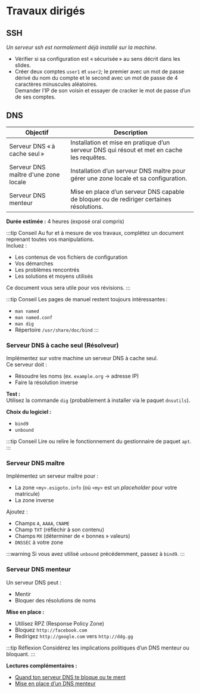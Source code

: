 # Travaux dirigés

## SSH

_Un serveur ssh est normalement déjà installé sur la machine._

- Vérifier si sa configuration est « sécurisée » au sens décrit dans les slides. 
- Créer deux comptes `user1` et `user2`; le premier avec un mot de
passe dérivé du nom du compte et le second avec un mot de passe de 4 caractères minuscules aléatoires.  
    Demander l’IP de son voisin et essayer de cracker le mot de passe
d’un de ses comptes.


## DNS

| Objectif  | Description      |
|-----------|------------------|
| Serveur DNS « à cache seul » | Installation et mise en pratique d’un serveur DNS qui résout et met en cache les requêtes.    |
| Serveur DNS maître d'une zone locale  | Installation d’un serveur DNS maître pour gérer une zone locale et sa configuration.          |
| Serveur DNS menteur          | Mise en place d’un serveur DNS capable de bloquer ou de rediriger certaines résolutions.      |


**Durée estimée :** 4 heures (exposé oral compris)

:::tip Conseil 
Au fur et à mesure de vos travaux, complétez un document reprenant toutes vos manipulations.  
Incluez :
- Les contenus de vos fichiers de configuration
- Vos démarches
- Les problèmes rencontrés
- Les solutions et moyens utilisés

Ce document vous sera utile pour vos révisions.
:::

:::tip Conseil
Les pages de manuel restent toujours intéressantes : 
- `man named`
- `man named.conf`
- `man dig`
- Répertoire `/usr/share/doc/bind`
:::

### Serveur DNS à cache seul (Résolveur)

Implémentez sur votre machine un serveur DNS à cache seul.  
Ce serveur doit :
- Résoudre les noms (ex. `example.org` → adresse IP)
- Faire la résolution inverse

**Test :**  
Utilisez la commande `dig` (probablement à installer via le paquet `dnsutils`).

**Choix du logiciel :**
- `bind9`
- `unbound`

:::tip Conseil
Lire ou relire le fonctionnement du gestionnaire de paquet `apt`.
:::

### Serveur DNS maître

Implémentez un serveur maître pour :
- La zone `<my>.esigoto.info` (où `<my>` est un _placeholder_ pour votre matricule)
- La zone inverse

Ajoutez :
- Champs `A`, `AAAA`, `CNAME`
- Champ `TXT` (réfléchir à son contenu)
- Champs `MX` (déterminer de « bonnes » valeurs)
- `DNSSEC` à votre zone

:::warning
Si vous avez utilisé `unbound` précédemment, passez à `bind9`.
:::

### Serveur DNS menteur

Un serveur DNS peut :
- Mentir
- Bloquer des résolutions de noms

**Mise en place :**
- Utilisez RPZ (Response Policy Zone)
- Bloquez `http://facebook.com`
- Redirigez `http://google.com` vers `http://ddg.gg`

:::tip Réflexion 
Considérez les implications politiques d’un DNS menteur ou bloquant.
:::

**Lectures complémentaires :**
- [Quand ton serveur DNS te bloque ou te ment](https://blog.namok.be/2016-10-18-quand-ton-serveur-dns-te-bloque-ou-te-ment.html)
- [Mise en place d’un DNS menteur](https://blog.namok.be/2017-03-05-mise-en-place-dns-menteur.html)


